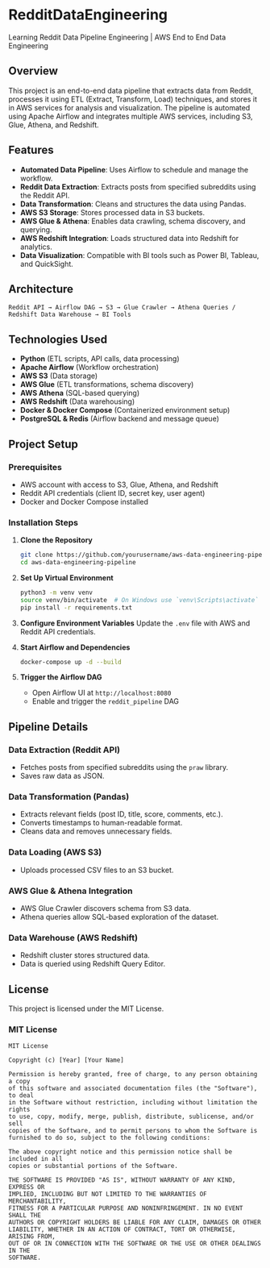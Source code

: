 # RedditDataEngineering
Learning Reddit Data Pipeline Engineering | AWS End to End Data Engineering


## Overview

This project is an end-to-end data pipeline that extracts data from Reddit, processes it using ETL (Extract, Transform, Load) techniques, and stores it in AWS services for analysis and visualization. The pipeline is automated using Apache Airflow and integrates multiple AWS services, including S3, Glue, Athena, and Redshift.

## Features

- **Automated Data Pipeline**: Uses Airflow to schedule and manage the workflow.
- **Reddit Data Extraction**: Extracts posts from specified subreddits using the Reddit API.
- **Data Transformation**: Cleans and structures the data using Pandas.
- **AWS S3 Storage**: Stores processed data in S3 buckets.
- **AWS Glue & Athena**: Enables data crawling, schema discovery, and querying.
- **AWS Redshift Integration**: Loads structured data into Redshift for analytics.
- **Data Visualization**: Compatible with BI tools such as Power BI, Tableau, and QuickSight.

## Architecture

```
Reddit API → Airflow DAG → S3 → Glue Crawler → Athena Queries / Redshift Data Warehouse → BI Tools
```

## Technologies Used

- **Python** (ETL scripts, API calls, data processing)
- **Apache Airflow** (Workflow orchestration)
- **AWS S3** (Data storage)
- **AWS Glue** (ETL transformations, schema discovery)
- **AWS Athena** (SQL-based querying)
- **AWS Redshift** (Data warehousing)
- **Docker & Docker Compose** (Containerized environment setup)
- **PostgreSQL & Redis** (Airflow backend and message queue)

## Project Setup

### Prerequisites

- AWS account with access to S3, Glue, Athena, and Redshift
- Reddit API credentials (client ID, secret key, user agent)
- Docker and Docker Compose installed

### Installation Steps

1. **Clone the Repository**

   ```bash
   git clone https://github.com/yourusername/aws-data-engineering-pipeline.git
   cd aws-data-engineering-pipeline
   ```

2. **Set Up Virtual Environment**

   ```bash
   python3 -m venv venv
   source venv/bin/activate  # On Windows use `venv\Scripts\activate`
   pip install -r requirements.txt
   ```

3. **Configure Environment Variables**
   Update the `.env` file with AWS and Reddit API credentials.

4. **Start Airflow and Dependencies**

   ```bash
   docker-compose up -d --build
   ```

5. **Trigger the Airflow DAG**

   - Open Airflow UI at `http://localhost:8080`
   - Enable and trigger the `reddit_pipeline` DAG

## Pipeline Details

### Data Extraction (Reddit API)

- Fetches posts from specified subreddits using the `praw` library.
- Saves raw data as JSON.

### Data Transformation (Pandas)

- Extracts relevant fields (post ID, title, score, comments, etc.).
- Converts timestamps to human-readable format.
- Cleans data and removes unnecessary fields.

### Data Loading (AWS S3)

- Uploads processed CSV files to an S3 bucket.

### AWS Glue & Athena Integration

- AWS Glue Crawler discovers schema from S3 data.
- Athena queries allow SQL-based exploration of the dataset.

### Data Warehouse (AWS Redshift)

- Redshift cluster stores structured data.
- Data is queried using Redshift Query Editor.


## License

This project is licensed under the MIT License.

### MIT License

```
MIT License

Copyright (c) [Year] [Your Name]

Permission is hereby granted, free of charge, to any person obtaining a copy
of this software and associated documentation files (the "Software"), to deal
in the Software without restriction, including without limitation the rights
to use, copy, modify, merge, publish, distribute, sublicense, and/or sell
copies of the Software, and to permit persons to whom the Software is
furnished to do so, subject to the following conditions:

The above copyright notice and this permission notice shall be included in all
copies or substantial portions of the Software.

THE SOFTWARE IS PROVIDED "AS IS", WITHOUT WARRANTY OF ANY KIND, EXPRESS OR
IMPLIED, INCLUDING BUT NOT LIMITED TO THE WARRANTIES OF MERCHANTABILITY,
FITNESS FOR A PARTICULAR PURPOSE AND NONINFRINGEMENT. IN NO EVENT SHALL THE
AUTHORS OR COPYRIGHT HOLDERS BE LIABLE FOR ANY CLAIM, DAMAGES OR OTHER
LIABILITY, WHETHER IN AN ACTION OF CONTRACT, TORT OR OTHERWISE, ARISING FROM,
OUT OF OR IN CONNECTION WITH THE SOFTWARE OR THE USE OR OTHER DEALINGS IN THE
SOFTWARE.
```

